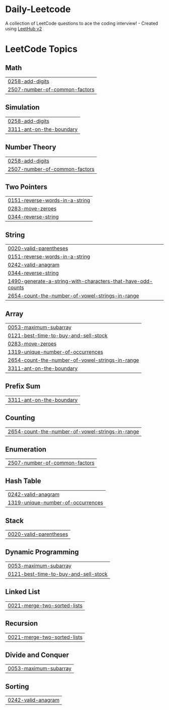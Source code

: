 # Daily-Leetcode
A collection of LeetCode questions to ace the coding interview! - Created using [LeetHub v2](https://github.com/arunbhardwaj/LeetHub-2.0)

<!---LeetCode Topics Start-->
# LeetCode Topics
## Math
|  |
| ------- |
| [0258-add-digits](https://github.com/Melvin-James/Daily-Leetcode/tree/master/0258-add-digits) |
| [2507-number-of-common-factors](https://github.com/Melvin-James/Daily-Leetcode/tree/master/2507-number-of-common-factors) |
## Simulation
|  |
| ------- |
| [0258-add-digits](https://github.com/Melvin-James/Daily-Leetcode/tree/master/0258-add-digits) |
| [3311-ant-on-the-boundary](https://github.com/Melvin-James/Daily-Leetcode/tree/master/3311-ant-on-the-boundary) |
## Number Theory
|  |
| ------- |
| [0258-add-digits](https://github.com/Melvin-James/Daily-Leetcode/tree/master/0258-add-digits) |
| [2507-number-of-common-factors](https://github.com/Melvin-James/Daily-Leetcode/tree/master/2507-number-of-common-factors) |
## Two Pointers
|  |
| ------- |
| [0151-reverse-words-in-a-string](https://github.com/Melvin-James/Daily-Leetcode/tree/master/0151-reverse-words-in-a-string) |
| [0283-move-zeroes](https://github.com/Melvin-James/Daily-Leetcode/tree/master/0283-move-zeroes) |
| [0344-reverse-string](https://github.com/Melvin-James/Daily-Leetcode/tree/master/0344-reverse-string) |
## String
|  |
| ------- |
| [0020-valid-parentheses](https://github.com/Melvin-James/Daily-Leetcode/tree/master/0020-valid-parentheses) |
| [0151-reverse-words-in-a-string](https://github.com/Melvin-James/Daily-Leetcode/tree/master/0151-reverse-words-in-a-string) |
| [0242-valid-anagram](https://github.com/Melvin-James/Daily-Leetcode/tree/master/0242-valid-anagram) |
| [0344-reverse-string](https://github.com/Melvin-James/Daily-Leetcode/tree/master/0344-reverse-string) |
| [1490-generate-a-string-with-characters-that-have-odd-counts](https://github.com/Melvin-James/Daily-Leetcode/tree/master/1490-generate-a-string-with-characters-that-have-odd-counts) |
| [2654-count-the-number-of-vowel-strings-in-range](https://github.com/Melvin-James/Daily-Leetcode/tree/master/2654-count-the-number-of-vowel-strings-in-range) |
## Array
|  |
| ------- |
| [0053-maximum-subarray](https://github.com/Melvin-James/Daily-Leetcode/tree/master/0053-maximum-subarray) |
| [0121-best-time-to-buy-and-sell-stock](https://github.com/Melvin-James/Daily-Leetcode/tree/master/0121-best-time-to-buy-and-sell-stock) |
| [0283-move-zeroes](https://github.com/Melvin-James/Daily-Leetcode/tree/master/0283-move-zeroes) |
| [1319-unique-number-of-occurrences](https://github.com/Melvin-James/Daily-Leetcode/tree/master/1319-unique-number-of-occurrences) |
| [2654-count-the-number-of-vowel-strings-in-range](https://github.com/Melvin-James/Daily-Leetcode/tree/master/2654-count-the-number-of-vowel-strings-in-range) |
| [3311-ant-on-the-boundary](https://github.com/Melvin-James/Daily-Leetcode/tree/master/3311-ant-on-the-boundary) |
## Prefix Sum
|  |
| ------- |
| [3311-ant-on-the-boundary](https://github.com/Melvin-James/Daily-Leetcode/tree/master/3311-ant-on-the-boundary) |
## Counting
|  |
| ------- |
| [2654-count-the-number-of-vowel-strings-in-range](https://github.com/Melvin-James/Daily-Leetcode/tree/master/2654-count-the-number-of-vowel-strings-in-range) |
## Enumeration
|  |
| ------- |
| [2507-number-of-common-factors](https://github.com/Melvin-James/Daily-Leetcode/tree/master/2507-number-of-common-factors) |
## Hash Table
|  |
| ------- |
| [0242-valid-anagram](https://github.com/Melvin-James/Daily-Leetcode/tree/master/0242-valid-anagram) |
| [1319-unique-number-of-occurrences](https://github.com/Melvin-James/Daily-Leetcode/tree/master/1319-unique-number-of-occurrences) |
## Stack
|  |
| ------- |
| [0020-valid-parentheses](https://github.com/Melvin-James/Daily-Leetcode/tree/master/0020-valid-parentheses) |
## Dynamic Programming
|  |
| ------- |
| [0053-maximum-subarray](https://github.com/Melvin-James/Daily-Leetcode/tree/master/0053-maximum-subarray) |
| [0121-best-time-to-buy-and-sell-stock](https://github.com/Melvin-James/Daily-Leetcode/tree/master/0121-best-time-to-buy-and-sell-stock) |
## Linked List
|  |
| ------- |
| [0021-merge-two-sorted-lists](https://github.com/Melvin-James/Daily-Leetcode/tree/master/0021-merge-two-sorted-lists) |
## Recursion
|  |
| ------- |
| [0021-merge-two-sorted-lists](https://github.com/Melvin-James/Daily-Leetcode/tree/master/0021-merge-two-sorted-lists) |
## Divide and Conquer
|  |
| ------- |
| [0053-maximum-subarray](https://github.com/Melvin-James/Daily-Leetcode/tree/master/0053-maximum-subarray) |
## Sorting
|  |
| ------- |
| [0242-valid-anagram](https://github.com/Melvin-James/Daily-Leetcode/tree/master/0242-valid-anagram) |
<!---LeetCode Topics End-->